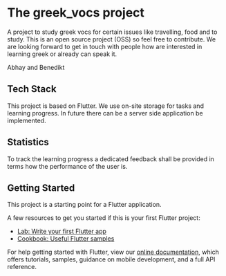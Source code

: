 # The greek_vocs project

A project to study greek vocs for certain issues like travelling, food and to study. 
This is an open source project (OSS) so feel free to contribute. 
We are looking forward to get in touch with people how are interested in learning greek or already can speak it.

Abhay and Benedikt

## Tech Stack
This project is based on Flutter. We use on-site storage for tasks and learning progress.
In future there can be a server side application be implemented.

## Statistics 
To track the learning progress a dedicated feedback shall be provided in terms how the performance of the user is.

## Getting Started

This project is a starting point for a Flutter application.

A few resources to get you started if this is your first Flutter project:

- [Lab: Write your first Flutter app](https://flutter.dev/docs/get-started/codelab)
- [Cookbook: Useful Flutter samples](https://flutter.dev/docs/cookbook)

For help getting started with Flutter, view our
[online documentation](https://flutter.dev/docs), which offers tutorials,
samples, guidance on mobile development, and a full API reference.
